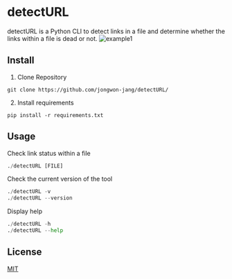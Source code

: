 # detectURL

detectURL is a Python CLI to detect links in a file and determine whether the links within a file is dead or not.
![example1](https://media.giphy.com/media/fp8CDcKA4pzelBlXcw/giphy.gif)

## Install
1. Clone Repository
```
git clone https://github.com/jongwon-jang/detectURL/
```
2. Install requirements
```
pip install -r requirements.txt
```

## Usage
Check link status within a file
```python
./detectURL [FILE]
```
Check the current version of the tool
```python
./detectURL -v
./detectURL --version
```
Display help
```python
./detectURL -h
./detectURL --help
```


## License
[MIT](https://choosealicense.com/licenses/mit/)
